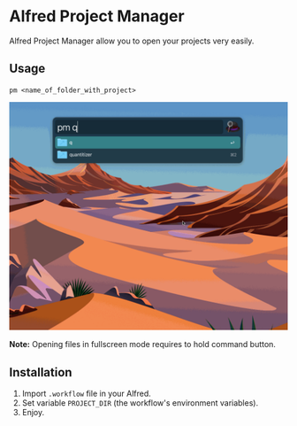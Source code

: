 # Alfred Project Manager

Alfred Project Manager allow you to open your projects very easily.  

## Usage
```
pm <name_of_folder_with_project>
```

![Alt Text](examples/Example.gif)

**Note:** Opening files in fullscreen mode requires to hold command button.

## Installation
1. Import `.workflow` file in your Alfred.
2. Set variable `PROJECT_DIR` (the workflow's environment variables).
3. Enjoy.


